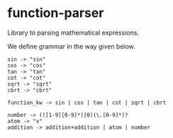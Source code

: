# function-parser
Library to parsing mathematical expressions.

We define grammar in the way given below.

```regexp
sin -> "sin"
cos -> "cos"
tan -> "tan"
cot -> "cot"
sqrt -> "sqrt"
cbrt -> "cbrt"

function_kw -> sin | cos | tan | cot | sqrt | cbrt

number -> (([1-9][0-9]*)|0)(\.[0-9]*)?
atom -> "x"
addition -> addition+addition | atom | number
```